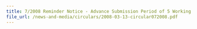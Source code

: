 ```yaml
---
title: 7/2008 Reminder Notice - Advance Submission Period of 5 Working Days for Strategic Goods Permit Declarations
file_url: /news-and-media/circulars/2008-03-13-circular072008.pdf
---
```

